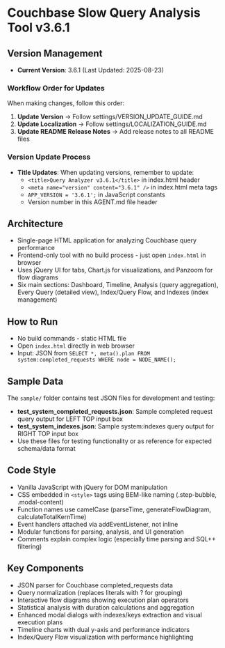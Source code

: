 # Couchbase Slow Query Analysis Tool v3.6.1

## Version Management
- **Current Version**: 3.6.1 (Last Updated: 2025-08-23)

### Workflow Order for Updates
When making changes, follow this order:
1. **Update Version** → Follow settings/VERSION_UPDATE_GUIDE.md
2. **Update Localization** → Follow settings/LOCALIZATION_GUIDE.md  
3. **Update README Release Notes** → Add release notes to all README files

### Version Update Process
- **Title Updates**: When updating versions, remember to update:
  - `<title>Query Analyzer v3.6.1</title>` in index.html header
  - `<meta name="version" content="3.6.1" />` in index.html meta tags
  - `APP_VERSION = '3.6.1';` in JavaScript constants
  - Version number in this AGENT.md file header

## Architecture
- Single-page HTML application for analyzing Couchbase query performance
- Frontend-only tool with no build process - just open `index.html` in browser
- Uses jQuery UI for tabs, Chart.js for visualizations, and Panzoom for flow diagrams
- Six main sections: Dashboard, Timeline, Analysis (query aggregation), Every Query (detailed view), Index/Query Flow, and Indexes (index management)

## How to Run
- No build commands - static HTML file
- Open `index.html` directly in web browser
- Input: JSON from `SELECT *, meta().plan FROM system:completed_requests WHERE node = NODE_NAME();`

## Sample Data
The `sample/` folder contains test JSON files for development and testing:
- **test_system_completed_requests.json**: Sample completed request query output for LEFT TOP input box
- **test_system_indexes.json**: Sample system:indexes query output for RIGHT TOP input box
- Use these files for testing functionality or as reference for expected schema/data format

## Code Style
- Vanilla JavaScript with jQuery for DOM manipulation
- CSS embedded in `<style>` tags using BEM-like naming (.step-bubble, .modal-content)
- Function names use camelCase (parseTime, generateFlowDiagram, calculateTotalKernTime)
- Event handlers attached via addEventListener, not inline
- Modular functions for parsing, analysis, and UI generation
- Comments explain complex logic (especially time parsing and SQL++ filtering)

## Key Components
- JSON parser for Couchbase completed_requests data
- Query normalization (replaces literals with ? for grouping)
- Interactive flow diagrams showing execution plan operators
- Statistical analysis with duration calculations and aggregation
- Enhanced modal dialogs with indexes/keys extraction and visual execution plans
- Timeline charts with dual y-axis and performance indicators
- Index/Query Flow visualization with performance highlighting


